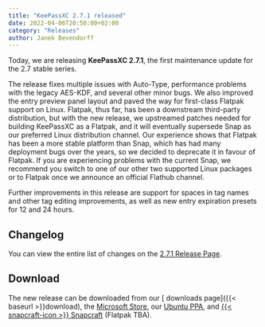 ```yaml
---
title: "KeePassXC 2.7.1 released"
date: 2022-04-06T20:50:00+02:00
category: "Releases"
author: Janek Bevendorff
---
```


Today, we are releasing **KeePassXC 2.7.1**, the first maintenance update for the 2.7 stable series.

The release fixes multiple issues with Auto-Type, performance problems with the legacy AES-KDF, and several other minor bugs. We also improved the entry preview panel layout and paved the way for first-class Flatpak support on Linux.  Flatpak, thus far, has been a downstream third-party distribution, but with the new release, we upstreamed patches needed for building KeePassXC as a Flatpak, and it will eventually supersede Snap as our preferred Linux distribution channel. Our experience shows that Flatpak has been a more stable platform than Snap, which has had many deployment bugs over the years, so we decided to deprecate it in favour of Flatpak. If you are experiencing problems with the current Snap, we recommend you switch to one of our other two supported Linux packages or to Flatpak once we announce an official Flathub channel.

<!--more-->

Further improvements in this release are support for spaces in tag names and other tag editing improvements, as well as new entry expiration presets for 12 and 24 hours.

## Changelog

You can view the entire list of changes on the [<i class="fa-brands fa-github"></i> 2.7.1 Release Page](https://github.com/keepassxreboot/keepassxc/releases/tag/2.7.1).

## Download
The new release can be downloaded from our
[<i class="fa-solid fa-download"></i> downloads page]({{< baseurl >}}download),
the [<i class="fa-brands fa-microsoft"></i> Microsoft Store](https://apps.microsoft.com/store/detail/keepassxc/XP8K2L36VP0QMB),
our [<i class="fa-brands fa-ubuntu"></i> Ubuntu PPA](https://launchpad.net/~phoerious/+archive/ubuntu/keepassxc/), and [{{< snapcraft-icon >}} Snapcraft](https://snapcraft.io/keepassxc/) (Flatpak TBA).

